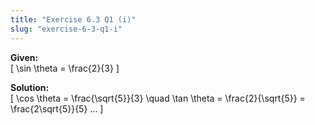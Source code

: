 ```yaml
---
title: "Exercise 6.3 Q1 (i)"
slug: "exercise-6-3-q1-i"
---
```


**Given:**  
\[
\sin \theta = \frac{2}{3}
\]

**Solution:**  
\[
\cos \theta = \frac{\sqrt{5}}{3}
\quad
\tan \theta = \frac{2}{\sqrt{5}} = \frac{2\sqrt{5}}{5}
...
\]
